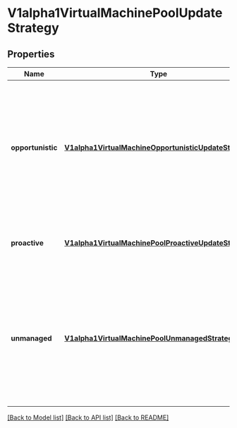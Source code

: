 # V1alpha1VirtualMachinePoolUpdateStrategy

## Properties
Name | Type | Description | Notes
------------ | ------------- | ------------- | -------------
**opportunistic** | [**V1alpha1VirtualMachineOpportunisticUpdateStrategy**](V1alpha1VirtualMachineOpportunisticUpdateStrategy.md) | Opportunistic update only gets applied to the VM, VMI is updated naturally upon the restart. Whereas proactive it applies both the VM and VMI right away. | [optional] 
**proactive** | [**V1alpha1VirtualMachinePoolProactiveUpdateStrategy**](V1alpha1VirtualMachinePoolProactiveUpdateStrategy.md) | Proactive update by forcing the VMs to restart during update | [optional] 
**unmanaged** | [**V1alpha1VirtualMachinePoolUnmanagedStrategy**](V1alpha1VirtualMachinePoolUnmanagedStrategy.md) | Unmanaged indicates that no automatic update of VMs within a VMPool is performed. When this is set, the VMPool controller will not update the VMs within the pool. | [optional] 

[[Back to Model list]](../README.md#documentation-for-models) [[Back to API list]](../README.md#documentation-for-api-endpoints) [[Back to README]](../README.md)


